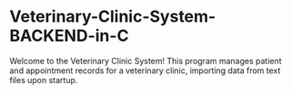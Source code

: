 # Veterinary-Clinic-System-BACKEND-in-C
Welcome to the Veterinary Clinic System! This program manages patient and appointment records for a veterinary clinic, importing data from text files upon startup.

